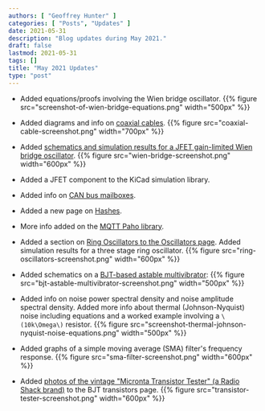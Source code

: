 ```yaml
---
authors: [ "Geoffrey Hunter" ]
categories: [ "Posts", "Updates" ]
date: 2021-05-31
description: "Blog updates during May 2021."
draft: false
lastmod: 2021-05-31
tags: []
title: "May 2021 Updates"
type: "post"
---
```


* Added equations/proofs involving the Wien bridge oscillator.
    {{% figure src="screenshot-of-wien-bridge-equations.png" width="500px" %}}

* Added diagrams and info on [coaxial cables](/electronics/components/cables/coax-cable/).
    {{% figure src="coaxial-cable-screenshot.png" width="700px" %}}

* Added [schematics and simulation results for a JFET gain-limited Wien bridge oscillator](/electronics/components/crystals-and-oscillators/#_wien_bridge_oscillator).
    {{% figure src="wien-bridge-screenshot.png" width="600px" %}}

* Added a JFET component to the KiCad simulation library.

* Added info on [CAN bus mailboxes](/electronics/communication-protocols/can-protocol#can-controller-mailboxes).

* Added a new page on [Hashes](/programming/hashes).

* More info added on the [MQTT Paho library](/electronics/communication-protocols/mqtt-protocol).

* Added a section on [Ring Oscillators to the Oscillators page](/electronics/components/crystals-and-oscillators/#_ring_oscillators). Added simulation results for a three stage ring oscillator.
    {{% figure src="ring-oscillators-screenshot.png" width="600px" %}}

* Added schematics on a [BJT-based astable multivibrator](/electronics/components/timers-and-multivibrators#basic-bjt-astable-multivibrator):
    {{% figure src="bjt-astable-multivibrator-screenshot.png" width="500px" %}}

* Added info on noise power spectral density and noise amplitude spectral density. Added more info about thermal (Johnson-Nyquist) noise including equations and a worked example involving a `\(10k\Omega\)` resistor.
    {{% figure src="screenshot-thermal-johnson-nyquist-noise-equations.png" width="500px" %}}

* Added graphs of a simple moving average (SMA) filter's frequency response.
    {{% figure src="sma-filter-screenshot.png" width="600px" %}}

* Added [photos of the vintage "Micronta Transistor Tester" (a Radio Shack brand)](/electronics/components/transistors/bipolar-junction-transistors-bjts#transistor-testers) to the BJT transistors page.
    {{% figure src="transistor-tester-screenshot.png" width="600px" %}}
